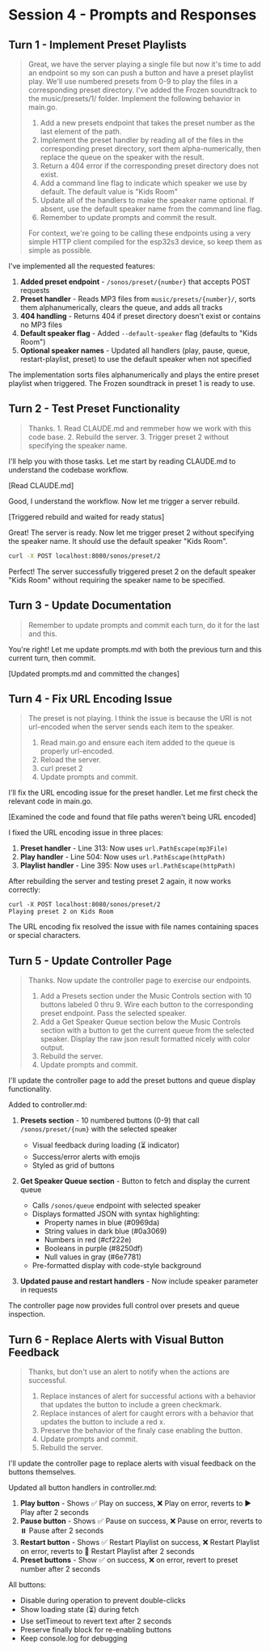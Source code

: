 # Session 4 - Prompts and Responses

## Turn 1 - Implement Preset Playlists

> Great, we have the server playing a single file but now it's time to add an endpoint so my son can push a button and have a preset playlist play. We'll use numbered presets from 0-9 to play the files in a corresponding preset directory. I've added the Frozen soundtrack to the music/presets/1/ folder. Implement the following behavior in main.go.
>
> 1. Add a new presets endpoint that takes the preset number as the last element of the path.
> 2. Implement the preset handler by reading all of the files in the corresponding preset directory, sort them alpha-numerically, then replace the queue on the speaker with the result.
> 3. Return a 404 error if the corresponding preset directory does not exist.
> 4. Add a command line flag to indicate which speaker we use by default. The default value is "Kids Room"
> 5. Update all of the handlers to make the speaker name optional. If absent, use the default speaker name from the command line flag.
> 6. Remember to update prompts and commit the result.
>
> For context, we're going to be calling these endpoints using a very simple HTTP client compiled for the esp32s3 device, so keep them as simple as possible.

I've implemented all the requested features:

1. **Added preset endpoint** - `/sonos/preset/{number}` that accepts POST requests
2. **Preset handler** - Reads MP3 files from `music/presets/{number}/`, sorts them alphanumerically, clears the queue, and adds all tracks
3. **404 handling** - Returns 404 if preset directory doesn't exist or contains no MP3 files
4. **Default speaker flag** - Added `--default-speaker` flag (defaults to "Kids Room")
5. **Optional speaker names** - Updated all handlers (play, pause, queue, restart-playlist, preset) to use the default speaker when not specified

The implementation sorts files alphanumerically and plays the entire preset playlist when triggered. The Frozen soundtrack in preset 1 is ready to use.

## Turn 2 - Test Preset Functionality

> Thanks. 1. Read CLAUDE.md and remmeber how we work with this code base. 2. Rebuild the server. 3. Trigger preset 2 without specifying the speaker name.

I'll help you with those tasks. Let me start by reading CLAUDE.md to understand the codebase workflow.

[Read CLAUDE.md]

Good, I understand the workflow. Now let me trigger a server rebuild.

[Triggered rebuild and waited for ready status]

Great! The server is ready. Now let me trigger preset 2 without specifying the speaker name. It should use the default speaker "Kids Room".

```bash
curl -X POST localhost:8080/sonos/preset/2
```

Perfect! The server successfully triggered preset 2 on the default speaker "Kids Room" without requiring the speaker name to be specified.

## Turn 3 - Update Documentation

> Remember to update prompts and commit each turn, do it for the last and this.

You're right! Let me update prompts.md with both the previous turn and this current turn, then commit.

[Updated prompts.md and committed the changes]

## Turn 4 - Fix URL Encoding Issue

> The preset is not playing. I think the issue is because the URI is not url-encoded when the server sends each item to the speaker.
>
> 1. Read main.go and ensure each item added to the queue is properly url-encoded.
> 2. Reload the server.
> 3. curl preset 2
> 4. Update prompts and commit.

I'll fix the URL encoding issue for the preset handler. Let me first check the relevant code in main.go.

[Examined the code and found that file paths weren't being URL encoded]

I fixed the URL encoding issue in three places:
1. **Preset handler** - Line 313: Now uses `url.PathEscape(mp3File)` 
2. **Play handler** - Line 504: Now uses `url.PathEscape(httpPath)`
3. **Playlist handler** - Line 395: Now uses `url.PathEscape(httpPath)`

After rebuilding the server and testing preset 2 again, it now works correctly:
```
curl -X POST localhost:8080/sonos/preset/2
Playing preset 2 on Kids Room
```

The URL encoding fix resolved the issue with file names containing spaces or special characters.

## Turn 5 - Update Controller Page

> Thanks. Now update the controller page to exercise our endpoints.
>
> 1. Add a Presets section under the Music Controls section with 10 buttons labeled 0 thru 9. Wire each button to the corresponding preset endpoint. Pass the selected speaker.
> 2. Add a Get Speaker Queue section below the Music Controls section with a button to get the current queue from the selected speaker. Display the raw json result formatted nicely with color output.
> 3. Rebuild the server.
> 4. Update prompts and commit.

I'll update the controller page to add the preset buttons and queue display functionality.

Added to controller.md:

1. **Presets section** - 10 numbered buttons (0-9) that call `/sonos/preset/{num}` with the selected speaker
   - Visual feedback during loading (⏳ indicator)
   - Success/error alerts with emojis
   - Styled as grid of buttons

2. **Get Speaker Queue section** - Button to fetch and display the current queue
   - Calls `/sonos/queue` endpoint with selected speaker
   - Displays formatted JSON with syntax highlighting:
     - Property names in blue (#0969da)
     - String values in dark blue (#0a3069)
     - Numbers in red (#cf222e)
     - Booleans in purple (#8250df)
     - Null values in gray (#6e7781)
   - Pre-formatted display with code-style background

3. **Updated pause and restart handlers** - Now include speaker parameter in requests

The controller page now provides full control over presets and queue inspection.

## Turn 6 - Replace Alerts with Visual Button Feedback

> Thanks, but don't use an alert to notify when the actions are successful.
>
> 1. Replace instances of alert for successful actions with a behavior that updates the button to include a green checkmark.
> 2. Replace instances of alert for caught errors with a behavior that updates the button to include a red x.
> 3. Preserve the behavior of the finaly case enabling the button.
> 4. Update prompts and commit.
> 5. Rebuild the server.

I'll update the controller page to replace alerts with visual feedback on the buttons themselves.

Updated all button handlers in controller.md:

1. **Play button** - Shows ✅ Play on success, ❌ Play on error, reverts to ▶️ Play after 2 seconds
2. **Pause button** - Shows ✅ Pause on success, ❌ Pause on error, reverts to ⏸️ Pause after 2 seconds  
3. **Restart button** - Shows ✅ Restart Playlist on success, ❌ Restart Playlist on error, reverts to 🔄 Restart Playlist after 2 seconds
4. **Preset buttons** - Show ✅ on success, ❌ on error, revert to preset number after 2 seconds

All buttons:
- Disable during operation to prevent double-clicks
- Show loading state (⏳) during fetch
- Use setTimeout to revert text after 2 seconds
- Preserve finally block for re-enabling buttons
- Keep console.log for debugging
